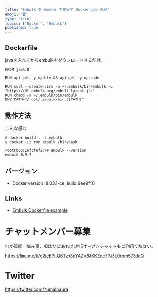 ```yaml
---
title: "Embulk を docker で動かす Dockerfile の例"
emoji: "🖥"
type: "tech"
topics: ["Docker", "Embulk"]
published: true
---
```


## Dockerfile

javaを入れてからembulkをダウンロードするだけ。

```:Dockerfile
FROM java:8

RUN apt-get -y update && apt-get -y upgrade

RUN curl --create-dirs -o ~/.embulk/bin/embulk -L "https://dl.embulk.org/embulk-latest.jar"
RUN chmod +x ~/.embulk/bin/embulk
ENV PATH="/root/.embulk/bin:${PATH}"
```

## 動作方法

こんな感じ

```
$ docker build . -t embulk
$ docker -it run embulk /bin/bash
```

```
root@b65c16fcfef2:/# embulk --version
embulk 0.9.7
```

## バージョン

- Docker version 18.03.1-ce, build 9ee9f40

## Links

- [Embulk Dockerfile example](https://gist.github.com/YumaInaura/31f5fabaa1b5819cfe74ad3c7b782b71)








<!-- Update From Qiita API -->

# チャットメンバー募集


何か質問、悩み事、相談などあればLINEオープンチャットもご利用ください。

https://line.me/ti/g2/eEPltQ6Tzh3pYAZV8JXKZqc7PJ6L0rpm573dcQ





# Twitter


https://twitter.com/YumaInaura


<!-- Update From Qiita API -->


